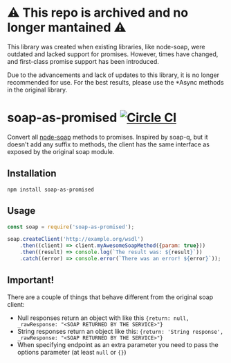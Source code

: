 # ⚠️ This repo is archived and no longer mantained ⚠️

This library was created when existing libraries, like node-soap, were outdated and lacked support for promises. However, times have changed, and first-class promise support has been introduced.

Due to the advancements and lack of updates to this library, it is no longer recommended for use. For the best results, please use the *Async methods in the original library.


# soap-as-promised [![Circle CI](https://circleci.com/gh/warseph/soap-as-promised.svg?style=svg)](https://circleci.com/gh/warseph/soap-as-promised)

Convert all [node-soap](https://github.com/vpulim/node-soap) methods to promises. Inspired by soap-q, but it doesn't add
any suffix to methods, the client has the same interface as exposed by the original soap module.

## Installation
`npm install soap-as-promised`

## Usage
```js
const soap = require('soap-as-promised');

soap.createClient('http://example.org/wsdl')
    .then((client) => client.myAwesomeSoapMethod({param: true}))
    .then((result) => console.log(`The result was: ${result}`))
    .catch((error) => console.error(`There was an error! ${error}`));
```

## Important!

There are a couple of things that behave different from the original soap client:

* Null responses return an object with like this `{return: null, _rawResponse: "<SOAP RETURNED BY THE SERVICE>"}`
* String responses return an object like this: `{return: 'String response', _rawResponse: "<SOAP RETURNED BY THE SERVICE>"}`
* When specifying endpoint as an extra parameter you need to pass the options parameter (at least `null` or `{}`)

